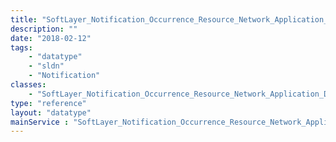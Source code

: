 ```yaml
---
title: "SoftLayer_Notification_Occurrence_Resource_Network_Application_Delivery_Controller"
description: ""
date: "2018-02-12"
tags:
    - "datatype"
    - "sldn"
    - "Notification"
classes:
    - "SoftLayer_Notification_Occurrence_Resource_Network_Application_Delivery_Controller"
type: "reference"
layout: "datatype"
mainService : "SoftLayer_Notification_Occurrence_Resource_Network_Application_Delivery_Controller"
---
```

